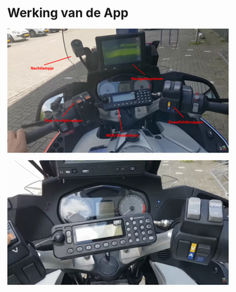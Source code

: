 # Werking van de App

![](../../.gitbook/assets/Motordetails.png)

![](<../../.gitbook/assets/image (9) (1).png>)
